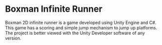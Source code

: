 # Boxman Infinite Runner
Boxman 2D infinite runner is a game developed using Unity Engine and C#. This game has a scoring and simple jump mechanism to jump up platforms.
The project is better viewed with the Unity Developer software of any version.
